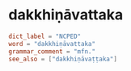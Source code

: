 # dakkhiṇāvattaka

``` toml
dict_label = "NCPED"
word = "dakkhiṇāvattaka"
grammar_comment = "mfn."
see_also = ["dakkhiṇāvaṭṭaka"]
```

